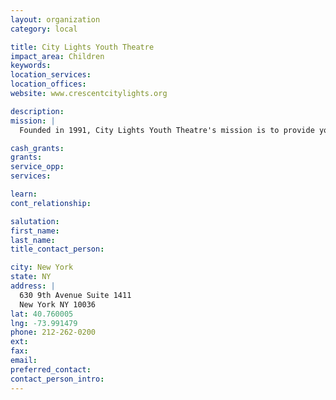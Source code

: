 ```yaml
---
layout: organization
category: local

title: City Lights Youth Theatre
impact_area: Children
keywords: 
location_services: 
location_offices: 
website: www.crescentcitylights.org

description: 
mission: |
  Founded in 1991, City Lights Youth Theatre's mission is to provide young people from diverse backgrounds the opportunity to participate in theatre experiences in order to develop confidence, responsibility, teamwork, and a greater sense of self and community. Our performing arts classes, full-scale productions, and in-school residencies engage children and teens, ages 3-19, in the collaborative process of creating and performing theatre. City Lights seeks to enable students to develop the focus, confidence, and communication skills that can have a dramatic impact on every aspect of their lives. Our teaching staff of professional actors, directors, musicians, choreographers, and playwrights creates a nurturing and supportive environment that encourages risk-taking and promotes the discovery of individual strength.

cash_grants: 
grants: 
service_opp: 
services: 

learn: 
cont_relationship: 

salutation: 
first_name: 
last_name: 
title_contact_person: 

city: New York
state: NY
address: |
  630 9th Avenue Suite 1411     
  New York NY 10036
lat: 40.760005
lng: -73.991479
phone: 212-262-0200
ext: 
fax: 
email: 
preferred_contact: 
contact_person_intro: 
---
```

